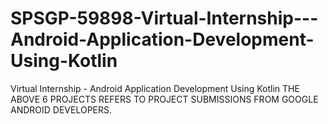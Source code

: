 # SPSGP-59898-Virtual-Internship---Android-Application-Development-Using-Kotlin
Virtual Internship - Android Application Development Using Kotlin
THE ABOVE 6 PROJECTS REFERS TO PROJECT SUBMISSIONS FROM GOOGLE ANDROID DEVELOPERS.
